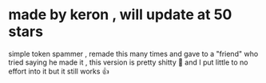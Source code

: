 # made by keron , will update at 50 stars
simple token spammer , remade this many times and gave to a "friend" who tried saying he made it , this version is pretty shitty 🤣 and I put little to no effort into it but it still works 👍
